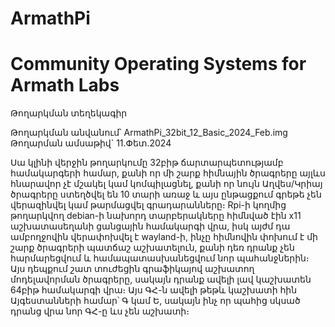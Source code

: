 # ArmathPi
# Community Operating Systems for Armath Labs
Թողարկման տեղեկագիր

Թողարկման անվանում՝ ArmathPi_32bit_12_Basic_2024_Feb.img
Թողարման ամսաթիվ` 11.Փետ.2024

Սա կլինի վերջին թողարկումը 32բիթ ճարտարպետությամբ համակարգերի համար, քանի որ մի շարք հիմնային ծրագրերը այլևս հնարավոր չէ մշակել կամ կոմպիլացնել, քանի որ նույն Աղվես/Կրիայ ծրագրերը ստեղծվել են 10 տարի առաջ և այս ընթացքում գրեթե չեն վերազինվել կամ թարմացվել գրադարանները։ 
Rpi-ի կողմից թողարկվող debian-ի նախորդ տարբերակները հիմնված էին x11 աշխատասեղանի ցանցային համակարգի վրա, իսկ այժմ դա ամբողջովին վերափոխվել է wayland-ի, ինչը հիմնովին փոխում է մի շարք ծրագրերի պատճաշ աշխատելուն, քանի դեռ դրանք չեն հարմարեցվում և համապատասխանեցվում նոր պահանջներին։ Այս դեպքում շատ տուժեցին գրաֆիկայով աշխատող մոդելավորման ծրագրերը, սակայն դրանք ավելի լավ կաշխատեն 64բիթ համակարգի վրա։ Այս ԳՀ-ն ավելի թեթև կաշխատի հին Այգեստանների համար՝ Գ կամ Ե, սակայն ինչ որ պահից սկսած դրանց վրա նոր ԳՀ-ը ևս չեն աշխատի։
